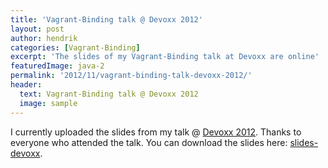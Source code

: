 ```yaml
---
title: 'Vagrant-Binding talk @ Devoxx 2012'
layout: post
author: hendrik
categories: [Vagrant-Binding]
excerpt: 'The slides of my Vagrant-Binding talk at Devoxx are online'
featuredImage: java-2
permalink: '2012/11/vagrant-binding-talk-devoxx-2012/'
header:
  text: Vagrant-Binding talk @ Devoxx 2012
  image: sample
---
```

I currently uploaded the slides from my talk @ [Devoxx 2012](http://www.devoxx.com/display/DV12/lightweight+and+reproducible+environments+with+Vagrant+and+Puppet). Thanks to everyone who attended the talk. You can download the slides here: [slides-devoxx](/assets/downloads/vagrant-binding/slides-devoxx.pdf).
